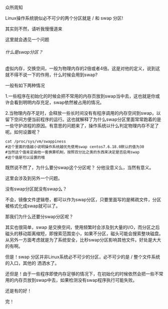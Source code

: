 众所周知

Linux操作系统貌似必不可少的两个分区就是 / 和 swap 分区!

其实则不然，请听我慢慢道来 

这里就会遇见一个问题

###### 什么是swap分区？

虚拟内存，交换空间，一般为物理内存的2倍或者4倍。这是对他的定义，说到这就不得不说一下的作用，什么时候会用到swap?

一般有如下两种情况

1.一些程序在初始化的时候会把不常用的内存页放到swap当中去，这也就是你或许会看到明明内存充足，swap依然被占用的情况。

2.当物理内存不足时，会释放一些长时间没有有程序调用的内存空间到swap，以留下空间方便当前程序的运行。这也就解释了为什么swap分区里面常常跑着的是一些守护进程的原因。有意思的问题来了，操作系统以什么判定物理内存不足了呢。如何设置呢？

```shell
cat /proc/sys/vm/swappiness
#这个里面的值越小说明操作系统越优先使用swap centos7.6.18.0默认的值为30
#当然这个值肯定由他一套换算机制，按照百分比之类的东西来决定是否启用swap
#这个值是可以设置的哦
```

既然说不然了，为什么要分swap这个分区呢？ 分他没意义么，当然有意义。

这里会涉及到另外一个问题。

没有swap分区就没有swap么？

不会，镜像文件逻辑卷，都可以作为swap分区，只要里面写的是稀疏文件，分区被格式化成swap就可以了。

那我们为什么还要分swap分区呢？

其实也很简单，swap 是交换空间，使用频繁时会涉及到大量的I/O，而分区之后磁头的移动距离缩短，即搜索范围变小，如果不分区，磁头可能会搜索整块磁盘。从另外一方面考虑就是为了系统安全，比秒swap分区影响其他文件。好处是大大的有啊。

但是！swap 分区并非Linux系统必不可少的分区，必不可少的是 / 整个文件系统的入口，其他的 洒洒水了。

还但是！由于一些程序即使内存足够的情况下，在初始化的时候依然会把一些不常用的内存页放到swap中去，如果检测没有swap程序执行可能失败。

还是有的好！

完！